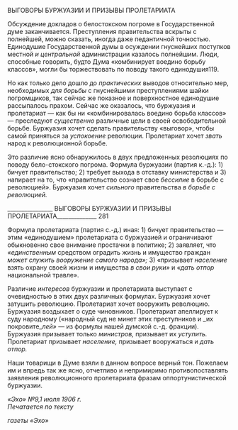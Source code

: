 ВЫГОВОРЫ БУРЖУАЗИИ И ПРИЗЫВЫ ПРОЛЕТАРИАТА

Обсуждение докладов о белостокском погроме в Государственной думе заканчива­ется. Преступления правительства вскрыты с полнейшей, можно сказать, иногда даже педантичной точностью. Единодушие Государственной думы в осуждении гнуснейших поступков местной _и центральной_ администрации казалось полнейшим. Люди, способ­ные говорить, будто Дума «комбинирует воедино борьбу классов», могли бы торжест­вовать по поводу такого единодушия119.

Но как только дело дошло до _практических_ выводов относительно мер, необходи­мых _для борьбы_ с гнуснейшими преступлениями шайки погромщиков, так сейчас же показное и поверхностное единодушие рассыпалось прахом. Сейчас же оказалось, что буржуазия и пролетариат — как бы ни «комбинировалась воедино борьба классов» — преследуют _существенно_ различные цели в своей освободительной борьбе. Буржуазия хочет сделать правительству «выговор», чтобы самой приняться за _успокоение_ револю­ции. Пролетариат хочет _звать_ народ к революционной борьбе.

Это различие ясно обнаружилось в двух предложенных резолюциях по поводу бело-стокского погрома. Формула буржуазии (партия к.-д.): 1) бичует правительство; 2) тре­бует выхода в отставку министерства и 3) напирает на то, что «правительство сознает свое _бессилие_ в борьбе с революцией». Буржуазия хочет _сильного_ правительства _в_ _борьбе с революцией._

  

________________ ВЫГОВОРЫ БУРЖУАЗИИ И ПРИЗЫВЫ ПРОЛЕТАРИАТА______________ 281

Формула пролетариата (партия с.-д.) иная: 1) бичует правительство — этим «едино­душием» пролетариата с буржуазией и ограничивают обыкновенно свое внимание про­стачки в политике; 2) заявляет, что _«единственным_ средством оградить жизнь и иму­щество граждан _может служить вооружение самого народа»;_ 3) «призывает _населе­ние_ взять охрану своей жизни и имущества _в свои руки»_ и _«дать отпор_ национальной травле».

Различие _интересов_ буржуазии и пролетариата выступает с очевидностью в этих двух различных формулах. Буржуазия хочет затушить революцию. Пролетариат хочет вооружить революцию. Буржуазия воздыхает о суде чиновников. Пролетариат апелли­рует к суду народному («народный суд не минет этих преступников и _их покровите­__лей»_ — из формулы нашей думской с.-д. фракции). Буржуазия призывает только _мини­стров,_ призывает их _уступить._ Пролетариат призывает _население,_ призывает воору­жаться и _дать отпор._

Наши товарищи в Думе взяли в данном вопросе верный тон. Пожелаем им и впредь так же ясно, отчетливо и непримиримо противопоставлять заявления революционного пролетариата фразам оппортунистической буржуазии.

_«Эхо» №9,1 июля 1906 г.                                                                    Печатается по тексту_

_газеты «Эхо»_